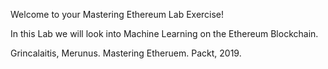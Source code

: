 Welcome to your Mastering Ethereum Lab Exercise!

In this Lab we will look into Machine Learning on the Ethereum Blockchain.

Grincalaitis, Merunus. Mastering Etheruem. Packt, 2019.
